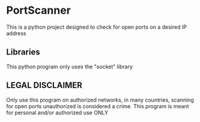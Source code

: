 # PortScanner
 
This is a python project designed to check for open ports on a desired IP address

## Libraries
This python program only uses the "socket" library

## LEGAL DISCLAIMER

Only use this program on authorized networks, in many countries, scanning for open ports unauthorized is considered a crime. This program is meant for personal and/or authorized use ONLY
